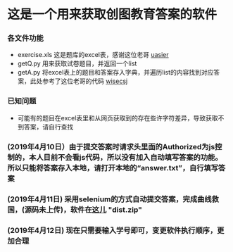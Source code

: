 # 这是一个用来获取创图教育答案的软件

### 各文件功能
- exercise.xls 这是题库的excel表，感谢这位老哥 [uasier](https://github.com/uasier/xszc)
- getQ.py 用来获取试卷题目，并返回一个list
- getA.py 将excel表上的题目和答案存入字典，并遍历list的内容找到对应答案，此处参考了这位老哥的代码 [wisecsj](https://github.com/wisecsj/hfut-brush)

### 已知问题
- 可能有的题目在excel表里和从网页获取到的存在些许字符差异，导致获取不到答案，请自行查找

### (2019年4月10日）由于提交答案时请求头里面的Authorized为js控制的，本人目前不会看js代码，所以没有加入自动填写答案的功能。所以只能将答案存入本地，请打开本地的“answer.txt”，自行填写答案
### (2019年4月11日) 采用selenium的方式自动提交答案，完成曲线救国，(源码未上传)，软件在[这儿](https://github.com/caixiaodao/HFUT-scctedu/releases/tag/1.0) "dist.zip"
### (2019年4月12日) 现在只需要输入学号即可，变更软件执行顺序，更加合理
